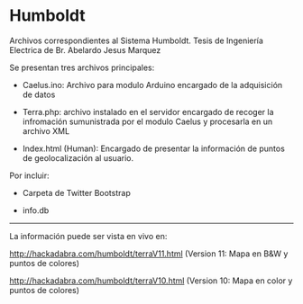 Humboldt
========

Archivos correspondientes al Sistema Humboldt. Tesis de Ingeniería Electrica de  Br. Abelardo Jesus Marquez

Se presentan tres archivos principales:

- Caelus.ino: Archivo para modulo Arduino encargado de la adquisición de datos

- Terra.php: archivo instalado en el servidor encargado de recoger la infromación sumunistrada por el modulo Caelus y procesarla en un archivo XML

- Index.html (Human): Encargado de presentar la información de puntos de geolocalización al usuario. 


Por incluir: 

- Carpeta de Twitter Bootstrap

- info.db


----

La información puede ser vista en vivo en:

http://hackadabra.com/humboldt/terraV11.html  (Version 11: Mapa en B&W y puntos de colores)

http://hackadabra.com/humboldt/terraV10.html  (Version 10: Mapa en color y puntos de colores)
